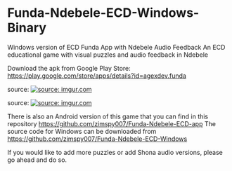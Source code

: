 # Funda-Ndebele-ECD-Windows-Binary
Windows version of ECD Funda App with Ndebele Audio Feedback
An ECD educational game with visual puzzles and audio feedback in Ndebele

Download the apk from Google Play Store: https://play.google.com/store/apps/details?id=agexdev.funda

source: <a href="https://imgur.com/IhNO30z"><img src="https://i.imgur.com/IhNO30z.png" title="source: imgur.com" /></a>

source: <a href="https://imgur.com/eR448UB"><img src="https://i.imgur.com/eR448UB.png" title="source: imgur.com" /></a>

There is also an Android version of this game that you can find in this repository https://github.com/zimspy007/Funda-Ndebele-ECD-app
The source code for Windows can be downloaded from https://github.com/zimspy007/Funda-Ndebele-ECD-Windows

If you would like to add more puzzles or add Shona audio versions, please go ahead and do so.
